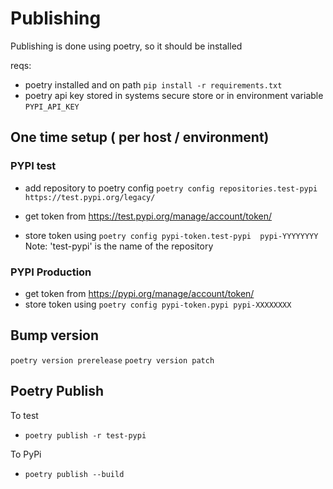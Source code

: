 # Publishing

Publishing is done using poetry, so it should be installed

reqs:
 - poetry installed and on path
   `pip install -r requirements.txt`
 - poetry api key stored in systems secure store or in environment variable `PYPI_API_KEY`

## One time setup ( per host / environment)
### PYPI test
   - add repository to poetry config
      `poetry config repositories.test-pypi https://test.pypi.org/legacy/`

   - get token from https://test.pypi.org/manage/account/token/
   - store token using `poetry config pypi-token.test-pypi  pypi-YYYYYYYY`
   Note: 'test-pypi' is the name of the repository

### PYPI Production
   - get token from https://pypi.org/manage/account/token/
   - store token using `poetry config pypi-token.pypi pypi-XXXXXXXX`


## Bump version

   `poetry version prerelease`
   `poetry version patch`

## Poetry Publish
   To test
   - `poetry publish -r test-pypi`

   To PyPi
   - `poetry publish --build`
